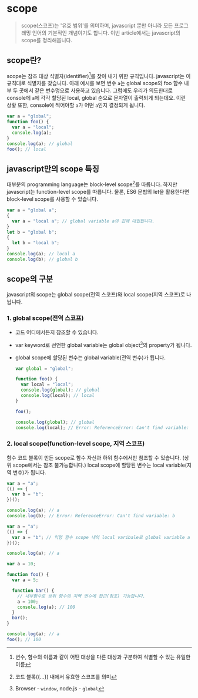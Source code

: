 # scope

> scope(스코프)는 '유효 범위'를 의미하며, javascript 뿐만 아니라 모든 프로그래밍 언어의 기본적인 개념이기도 합니다.
> 이번 article에서는 javascript의 scope를 정리해봅니다.

## scope란?

scope는 참조 대상 식별자(identifier)[^1]를 찾아 내기 위한 규칙입니다. javascript는 이 규칙대로 식별자를 찾습니다.
아래 예시를 보면 변수 `a`는 global scope와 foo 함수 내부 두 곳에서 같은 변수명으로 사용하고 있습니다. 그럼에도 우리가 의도한대로 console에 `a`에 각각 할당된 local, global 순으로 문자열이 출력되게 되는데요. 이런 상황 또한, console에 찍어야할 `a`가 어떤 `a`인지 결정되게 됩니다.

```javascript
var a = "global";
function foo() {
  var a = "local";
  console.log(a);
}
console.log(a); // global
foo(); // local
```

## javascript만의 scope 특징

대부분의 programming language는 block-level scope[^2]를 따릅니다.
하지만 javascript는 function-level scope를 따릅니다. 물론, ES6 문법의 let을 활용한다면 block-level scope를 사용할 수 있습니다.

```javascript
var a = "global a";
{
  var a = "local a"; // global variable a의 값에 대입됩니다.
}
let b = "global b";
{
  let b = "local b";
}
console.log(a); // local a
console.log(b); // global b
```

## scope의 구분

javascript의 scope는 global scope(전역 스코프)와 local scope(지역 스코프)로 나뉩니다.

### 1. global scope(전역 스코프)

- 코드 어디에서든지 참조할 수 있습니다.
- var keyword로 선언한 global variable는 global object[^3]의 property가 됩니다.
- global scope에 할당된 변수는 global variable(전역 변수)가 됩니다.

  ```javascript
  var global = "global";

  function foo() {
    var local = "local";
    console.log(global); // global
    console.log(local); // local
  }

  foo();

  console.log(global); // global
  console.log(local); // Error: ReferenceError: Can't find variable: local
  ```

### 2. local scope(function-level scope, 지역 스코프)

함수 코드 블록이 만든 scope로 함수 자신과 하위 함수에서만 참조할 수 있습니다. (상위 scope에서는 참조 불가능합니다.)
local scope에 할당된 변수는 local variable(지역 변수)가 됩니다.

```javascript
var a = "a";
(() => {
  var b = "b";
})();

console.log(a); // a
console.log(b); // Error: ReferenceError: Can't find variable: b
```

```javascript
var a = "a";
(() => {
  var a = "b"; // 익명 함수 scope 내의 local varibale로 global variable a 값에 변화를 주지 않습니다.
})();

console.log(a); // a
```

```javascript
var a = 10;

function foo() {
  var a = 5;

  function bar() {
    // 내부함수로 상위 함수의 지역 변수에 접근(참조) 가능합니다.
    a = 100;
    console.log(a); // 100
  }
  bar();
}

console.log(a); // a
foo(); // 100
```

[^1]: 변수, 함수의 이름과 같이 어떤 대상을 다른 대상과 구분하여 식별할 수 있는 유일한 이름
[^2]: 코드 블록({...}) 내에서 유효한 스코프를 의미
[^3]: Browser - `window`, node.js - `global`
